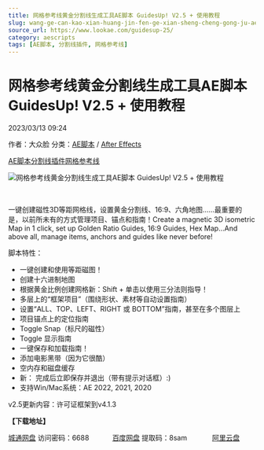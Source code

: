 ```yaml
---
title: 网格参考线黄金分割线生成工具AE脚本 GuidesUp! V2.5 + 使用教程
slug: wang-ge-can-kao-xian-huang-jin-fen-ge-xian-sheng-cheng-gong-ju-aejiao-ben-guidesup-v2-5-shi-yong-jiao-cheng
source_url: https://www.lookae.com/guidesup-25/
category: aescripts
tags: [AE脚本, 分割线插件, 网格参考线]
---
```

# 网格参考线黄金分割线生成工具AE脚本 GuidesUp! V2.5 + 使用教程

2023/03/13 09:24

作者：大众脸
分类：[AE脚本](https://www.lookae.com/after-effects/aescripts/) / [After Effects](https://www.lookae.com/after-effects/)

[AE脚本](https://www.lookae.com/tag/ae%e8%84%9a%e6%9c%ac/)[分割线插件](https://www.lookae.com/tag/%e5%88%86%e5%89%b2%e7%ba%bf%e6%8f%92%e4%bb%b6/)[网格参考线](https://www.lookae.com/tag/%e7%bd%91%e6%a0%bc%e5%8f%82%e8%80%83%e7%ba%bf/)

![网格参考线黄金分割线生成工具AE脚本 GuidesUp! V2.5 + 使用教程](https://www.lookae.com/wp-content/uploads/2022/03/GuidesUp.jpg "网格参考线黄金分割线生成工具AE脚本 GuidesUp! V2.5 + 使用教程-LookAE.com")

[﻿﻿﻿](https://cloud.video.taobao.com//play/u/705956171/p/1/e/6/t/1/353244097105.mp4)

一键创建磁性3D等距网格线，设置黄金分割线、16:9、六角地图……最重要的是，以前所未有的方式管理项目、锚点和指南！Create a magnetic 3D isometric Map in 1 click, set up Golden Ratio Guides, 16:9 Guides, Hex Map…And above all, manage items, anchors and guides like never before!

脚本特性：

* 一键创建和使用等距磁图！
* 创建十六进制地图
* 根据黄金比例创建网格新：Shift + 单击以使用三分法则指导！
* 多层上的“框架项目”（围绕形状、素材等自动设置指南）
* 设置“ALL、TOP、LEFT、RIGHT 或 BOTTOM”指南，甚至在多个图层上
* 项目锚点上的定位指南
* Toggle Snap（标尺的磁性）
* Toggle 显示指南
* 一键保存和加载指南！
* 添加电影黑带（因为它很酷）
* 空内存和磁盘缓存
* 新： 完成后立即保存并退出（带有提示对话框）:)
* 支持Win/Mac系统：AE 2022, 2021, 2020

v2.5更新内容：许可证框架到v4.1.3

**【下载地址】**

[城通网盘](https://url70.ctfile.com/f/2827370-823074064-c10989?p=4431) 访问密码：6688            [百度网盘](https://pan.baidu.com/s/1fJQ-kYhVOwEAI-Ug6yOJsA?pwd=8sam) 提取码：8sam             [阿里云盘](https://www.aliyundrive.com/s/MM7nTv1ZiFK)
